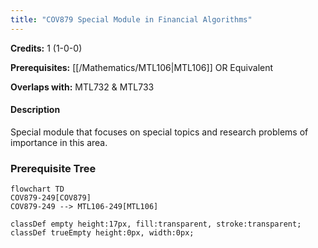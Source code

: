```yaml
---
title: "COV879 Special Module in Financial Algorithms"
---
```

**Credits:** 1 (1-0-0)

**Prerequisites:** [[/Mathematics/MTL106|MTL106]] OR Equivalent

**Overlaps with:** MTL732 & MTL733

#### Description
Special module that focuses on special topics and research problems of importance in this area.

### Prerequisite Tree

```mermaid
flowchart TD
COV879-249[COV879]
COV879-249 --> MTL106-249[MTL106]

classDef empty height:17px, fill:transparent, stroke:transparent;
classDef trueEmpty height:0px, width:0px;
```